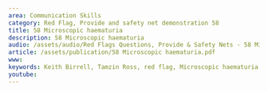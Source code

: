 ```yaml
---
area: Communication Skills
category: Red Flag, Provide and safety net demonstration 58
title: 58 Microscopic haematuria
description: 58 Microscopic haematuria
audio: /assets/audio/Red Flags Questions, Provide & Safety Nets - 58 Microscopic haematuria - MQ.mp3
article: /assets/publication/58 Microscopic haematuria.pdf
www: 
keywords: Keith Birrell, Tamzin Ross, red flag, Microscopic haematuria
youtube: 
--- 
```

